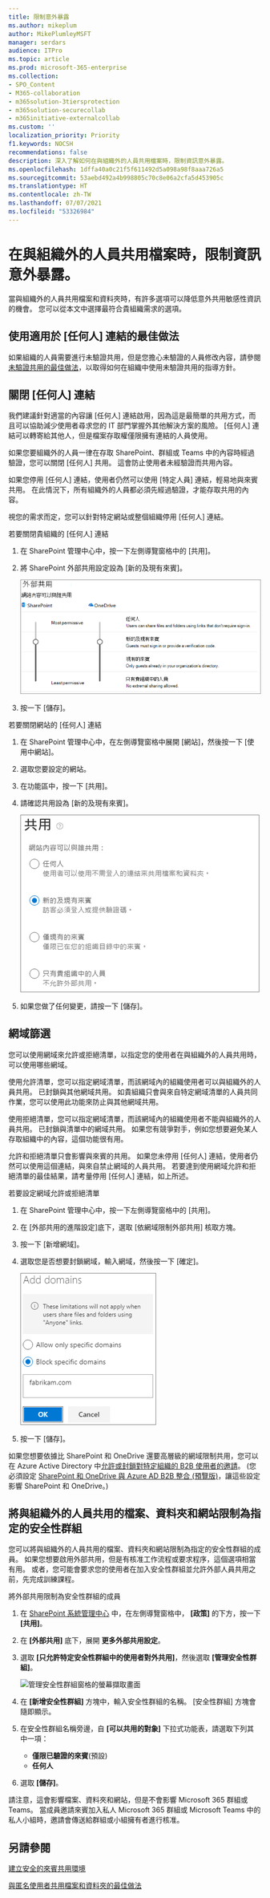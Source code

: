 ```yaml
---
title: 限制意外暴露
ms.author: mikeplum
author: MikePlumleyMSFT
manager: serdars
audience: ITPro
ms.topic: article
ms.prod: microsoft-365-enterprise
ms.collection:
- SPO_Content
- M365-collaboration
- m365solution-3tiersprotection
- m365solution-securecollab
- m365initiative-externalcollab
ms.custom: ''
localization_priority: Priority
f1.keywords: NOCSH
recommendations: false
description: 深入了解如何在與組織外的人員共用檔案時，限制資訊意外暴露。
ms.openlocfilehash: 1dffa40a0c21f5f611492d5a098a98f8aaa726a5
ms.sourcegitcommit: 53aebd492a4b998805c70c8e06a2cfa5d453905c
ms.translationtype: HT
ms.contentlocale: zh-TW
ms.lasthandoff: 07/07/2021
ms.locfileid: "53326984"
---
```

# <a name="limit-accidental-exposure-to-files-when-sharing-with-people-outside-your-organization"></a>在與組織外的人員共用檔案時，限制資訊意外暴露。

當與組織外的人員共用檔案和資料夾時，有許多選項可以降低意外共用敏感性資訊的機會。 您可以從本文中選擇最符合貴組織需求的選項。

## <a name="use-best-practices-for-anyone-links"></a>使用適用於 [任何人] 連結的最佳做法

如果組織的人員需要進行未驗證共用，但是您擔心未驗證的人員修改內容，請參閱[未驗證共用的最佳做法](best-practices-anonymous-sharing.md)，以取得如何在組織中使用未驗證共用的指導方針。

## <a name="turn-off-anyone-links"></a>關閉 [任何人] 連結

我們建議針對適當的內容讓 [任何人] 連結啟用，因為這是最簡單的共用方式，而且可以協助減少使用者尋求您的 IT 部門掌握外其他解決方案的風險。 [任何人] 連結可以轉寄給其他人，但是檔案存取權僅限擁有連結的人員使用。

如果您要組織外的人員一律在存取 SharePoint、群組或 Teams 中的內容時經過驗證，您可以關閉 [任何人] 共用。 這會防止使用者未經驗證而共用內容。

如果您停用 [任何人] 連結，使用者仍然可以使用 [特定人員] 連結，輕易地與來賓共用。 在此情況下，所有組織外的人員都必須先經過驗證，才能存取共用的內容。

視您的需求而定，您可以針對特定網站或整個組織停用 [任何人] 連結。

若要關閉貴組織的 [任何人] 連結
1. 在 SharePoint 管理中心中，按一下左側導覽窗格中的 [共用]。
2. 將 SharePoint 外部共用設定設為 [新的及現有來賓]。

   ![組織層級 SharePoint 網站外部共用設定的螢幕擷取畫面](../media/sharepoint-organization-external-sharing-controls-new-users.png)

3. 按一下 [儲存]。

若要關閉網站的 [任何人] 連結
1. 在 SharePoint 管理中心中，在左側導覽窗格中展開 [網站]，然後按一下 [使用中網站]。
2. 選取您要設定的網站。
3. 在功能區中，按一下 [共用]。
4. 請確認共用設為 [新的及現有來賓]。

   ![網站層級 SharePoint 網站外部共用設定的螢幕擷取畫面](../media/sharepoint-site-external-sharing-settings.png)

5. 如果您做了任何變更，請按一下 [儲存]。

## <a name="domain-filtering"></a>網域篩選

您可以使用網域來允許或拒絕清單，以指定您的使用者在與組織外的人員共用時，可以使用哪些網域。

使用允許清單，您可以指定網域清單，而該網域內的組織使用者可以與組織外的人員共用。 已封鎖與其他網域共用。 如貴組織只會與來自特定網域清單的人員共同作業，您可以使用此功能來防止與其他網域共用。

使用拒絕清單，您可以指定網域清單，而該網域內的組織使用者不能與組織外的人員共用。 已封鎖與清單中的網域共用。 如果您有競爭對手，例如您想要避免某人存取組織中的內容，這個功能很有用。

允許和拒絕清單只會影響與來賓的共用。 如果您未停用 [任何人] 連結，使用者仍然可以使用這個連結，與來自禁止網域的人員共用。 若要達到使用網域允許和拒絕清單的最佳結果，請考量停用 [任何人] 連結，如上所述。

若要設定網域允許或拒絕清單
1. 在 SharePoint 管理中心中，按一下左側導覽窗格中的 [共用]。
2. 在 [外部共用的進階設定]底下，選取 [依網域限制外部共用] 核取方塊。
3. 按一下 [新增網域]。
4. 選取您是否想要封鎖網域，輸入網域，然後按一下 [確定]。

   ![依網域的 SharePoint 限制外部共用設定的螢幕擷取畫面](../media/sharepoint-sharing-block-domain.png)

5. 按一下 [儲存]。

如果您想要依據比 SharePoint 和 OneDrive 還要高層級的網域限制共用，您可以在 Azure Active Directory 中[允許或封鎖對特定組織的 B2B 使用者的邀請](/azure/active-directory/b2b/allow-deny-list)。 (您必須設定 [SharePoint 和 OneDrive 與 Azure AD B2B 整合 (預覽版)](/sharepoint/sharepoint-azureb2b-integration-preview)，讓這些設定影響 SharePoint 和 OneDrive。)

## <a name="limit-sharing-of-files-folders-and-sites-with-people-outside-your-organization-to-specified-security-groups"></a>將與組織外的人員共用的檔案、資料夾和網站限制為指定的安全性群組

您可以將與組織外的人員共用的檔案、資料夾和網站限制為指定的安全性群組的成員。 如果您想要啟用外部共用，但是有核准工作流程或要求程序，這個選項相當有用。 或者，您可能會要求您的使用者在加入安全性群組並允許外部人員共用之前，先完成訓練課程。

將外部共用限制為安全性群組的成員
1. 在 [SharePoint 系統管理中心](https://admin.microsoft.com/sharepoint) 中，在左側導覽窗格中， **[政策]** 的下方，按一下 **[共用]**。
2. 在 **[外部共用]** 底下，展開 **更多外部共用設定**。

3. 選取 **[只允許特定安全性群組中的使用者對外共用]**，然後選取 **[管理安全性群組]**。

    ![管理安全性群組窗格的螢幕擷取畫面](/sharepoint/sharepointonline/media/manage-security-groups.png)

4. 在 **[新增安全性群組]** 方塊中，輸入安全性群組的名稱。 [安全性群組] 方塊會隨即顯示。

5. 在安全性群組名稱旁邊，自 **[可以共用的對象]** 下拉式功能表，請選取下列其中一項：

    - **僅限已驗證的來賓**(預設)
    - **任何人**

6. 選取 **[儲存]**。

請注意，這會影響檔案、資料夾和網站，但是不會影響 Microsoft 365 群組或 Teams。 當成員邀請來賓加入私人 Microsoft 365 群組或 Microsoft Teams 中的私人小組時，邀請會傳送給群組或小組擁有者進行核准。

## <a name="see-also"></a>另請參閱

[建立安全的來賓共用環境](create-secure-guest-sharing-environment.md)

[與匿名使用者共用檔案和資料夾的最佳做法](best-practices-anonymous-sharing.md)
